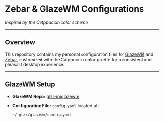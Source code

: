 # Zebar & GlazeWM Configurations  
*Inspired by the Catppuccin color scheme*

---

## Overview

This repository contains my personal configuration files for [GlazeWM](https://github.com/glzr-io/glazewm) and [Zebar](https://github.com/glzr-io/zebar), customized with the Catppuccin color palette for a consistent and pleasant desktop experience.

---

## GlazeWM Setup

- **GlazeWM Repo:** [glzr-io/glazewm](https://github.com/glzr-io/glazewm)  
- **Configuration File:** `config.yaml` located at:
  
  ```plaintext
  ~/.glzr/glazewm/config.yaml
